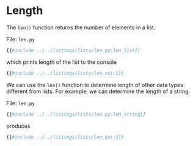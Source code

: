 # Length

The `len()` function returns the number of elements in a list.

File: `len.py`

```py
{{#include ../../listings/lists/len.py:len_list}}
```

which prints length of the list to the console

```py
{{#include ../../listings/lists/len.out:1}}
```

We can use the `len()` function to determine length of other data types different from lists. For example, we can determine the length of a string.

File: `len.py`

```py
{{#include ../../listings/lists/len.py:len_string}}
```

produces

```py
{{#include ../../listings/lists/len.out:2}}
```
